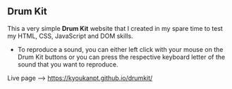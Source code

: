 <h2>Drum Kit</h2>

<p>This a very simple <strong>Drum Kit</strong> website that I created in my spare time to test my HTML, CSS, JavaScript and DOM skills.</p>

- To reproduce a sound, you can either left click with your mouse on the Drum Kit buttons or you can press the respective keyboard letter of the sound that you want to reproduce. 

Live page --> <a href="https://kyoukanpt.github.io/drumkit/" target="_blank" rel="noopener noreferrer">https://kyoukanpt.github.io/drumkit/</a>
